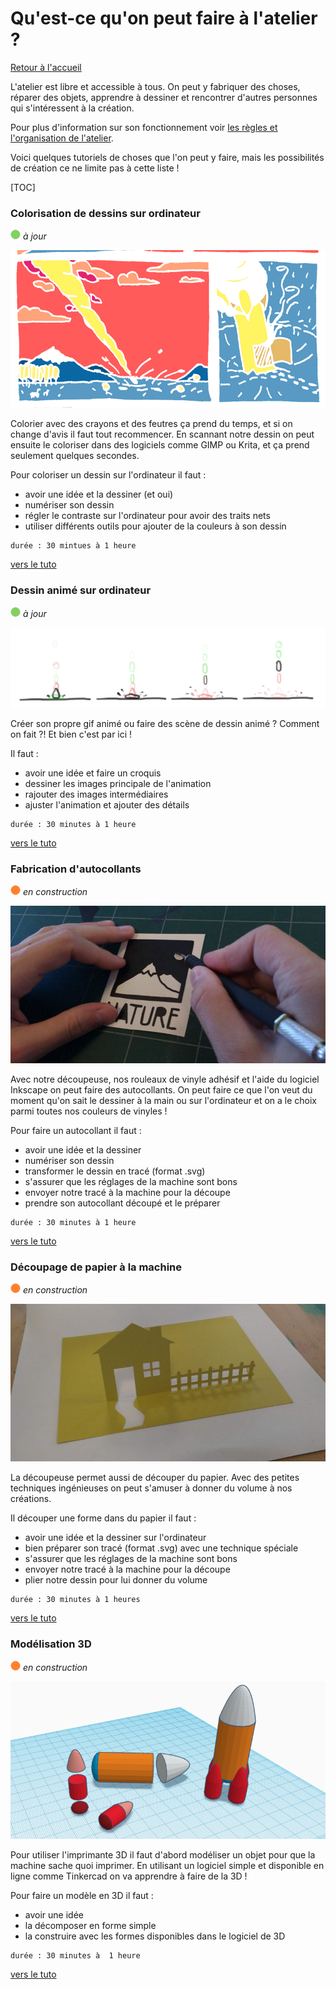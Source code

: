 # Qu'est-ce qu'on peut faire à l'atelier ?

[Retour à l'accueil](index.md)

L'atelier  est libre et accessible à tous. On peut y fabriquer des choses, réparer  des objets, apprendre à dessiner et rencontrer d'autres personnes qui  s'intéressent à la création.

Pour plus d'information sur son fonctionnement voir [les règles et l'organisation de l'atelier](organisation.md).



Voici quelques tutoriels de choses que l'on peut y faire, mais les possibilités de création ce ne limite pas à cette liste !

[TOC]

### Colorisation de dessins sur ordinateur

![--état de l'écriture--](imgplaceholder/balise_verte.png) *à jour*

![img](imgplaceholder/faire/colorisation.png)

Colorier  avec des crayons et des feutres ça prend du temps, et si on change  d'avis il faut tout recommencer. En scannant notre dessin on peut  ensuite le coloriser dans des logiciels comme GIMP ou Krita, et ça prend  seulement quelques secondes.

Pour coloriser un dessin sur l'ordinateur il faut :

- avoir une idée et la dessiner (et oui)
- numériser son dessin
- régler le contraste sur l'ordinateur pour avoir des traits nets
- utiliser différents outils pour ajouter de la couleurs à son dessin

```
durée : 30 mintues à 1 heure
```

[vers le tuto](faire/colorisation.md)



### Dessin animé sur ordinateur

![--état de l'écriture--](imgplaceholder/balise_verte.png) *à jour*

![img](faire/img/animation/krita_animation-splash.png)

Créer son propre gif animé ou faire des scène de dessin animé ? Comment on fait ?! Et bien c'est par ici !

Il faut :

- avoir une idée et faire un croquis
- dessiner les images principale de l'animation
- rajouter des images intermédiaires
- ajuster l'animation et ajouter des détails

```
durée : 30 minutes à 1 heure
```

[vers le tuto](faire/animation.md)



### Fabrication d'autocollants

![--état de l'écriture--](imgplaceholder/balise_orange.png) *en construction*

![img](imgplaceholder/faire/autocollant.jpg)

Avec  notre découpeuse, nos rouleaux de vinyle adhésif et l'aide du logiciel  Inkscape on peut faire des autocollants. On peut faire ce que l'on veut  du moment qu'on sait le dessiner à la main ou sur l'ordinateur et on a  le choix parmi toutes nos couleurs de vinyles !

Pour faire un autocollant il faut :

- avoir une idée et la dessiner
- numériser son dessin
- transformer le dessin en tracé (format .svg)
- s'assurer que les réglages de la machine sont bons
- envoyer notre tracé à la machine pour la découpe
- prendre son autocollant découpé et le préparer

```
durée : 30 minutes à 1 heure
```

[vers le tuto](faire/autocollant.md)



### Découpage de papier à la machine

![--état de l'écriture--](imgplaceholder/balise_orange.png) *en construction*

![img](imgplaceholder/faire/decoupe_papier.jpg)

La  découpeuse permet aussi de découper du papier. Avec des petites  techniques ingénieuses on peut s'amuser à donner du volume à nos  créations.

Il découper une forme dans du papier il faut :

- avoir une idée et la dessiner sur l'ordinateur
- bien préparer son tracé (format .svg) avec une technique spéciale
- s'assurer que les réglages de la machine sont bons
- envoyer notre tracé à la machine pour la découpe
- plier notre dessin pour lui donner du volume

```
durée : 30 minutes à 1 heures
```

[vers le tuto](faire/decoupe-papier.md)



### Modélisation 3D

![--état de l'écriture--](imgplaceholder/balise_orange.png) *en construction*

![img](imgplaceholder/faire/modelisation3D.png)

Pour  utiliser l'imprimante 3D il faut d'abord modéliser un objet pour que la  machine sache quoi imprimer. En utilisant un logiciel simple et  disponible en ligne comme Tinkercad on va apprendre à faire de la 3D !

Pour faire un modèle en 3D il faut :

- avoir une idée
- la décomposer en forme simple
- la construire avec les formes disponibles dans le logiciel de 3D

```
durée : 30 minutes à  1 heure
```

[vers le tuto](faire/modelisation.md)
